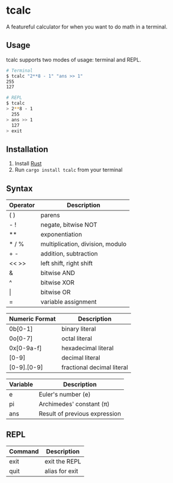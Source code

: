 # tcalc
A featureful calculator for when you want to do math in a terminal.

## Usage
tcalc supports two modes of usage: terminal and REPL.

```bash
# Terminal
$ tcalc "2**8 - 1" "ans >> 1"
255
127
```

```bash
# REPL
$ tcalc
> 2**8 - 1
  255
> ans >> 1
  127
> exit
```

## Installation

1. Install [Rust](https://www.rust-lang.org/en-US/install.html)
2. Run `cargo install tcalc` from your terminal

## Syntax

| Operator | Description                      |
|----------|----------------------------------|
| ( )      | parens                           |
| - !      | negate, bitwise NOT              |
| \*\*     | exponentiation                   |
| * / %    | multiplication, division, modulo |
| + -      | addition, subtraction            |
| << >>    | left shift, right shift          |
| &        | bitwise AND                      |
| ^        | bitwise XOR                      |
| \|       | bitwise OR                       |
| =        | variable assignment              |

| Numeric Format | Description                |
|----------------|----------------------------|
| 0b[0-1]        | binary literal             |
| 0o[0-7]        | octal literal              |
| 0x[0-9a-f]     | hexadecimal literal        |
| [0-9]          | decimal literal            |
| [0-9].[0-9]    | fractional decimal literal |

| Variable | Description                   |
|----------|-------------------------------|
| e        | Euler's number (e)            |
| pi       | Archimedes' constant (π)      |
| ans      | Result of previous expression |

## REPL

| Command | Description              |
|---------|--------------------------|
| exit    | exit the REPL            |
| quit    | alias for exit           |
